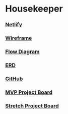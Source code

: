 # Housekeeper

### [Netlify](https://house-keeper.netlify.app/)

### [Wireframe](https://www.figma.com/file/MdTtCdX4rmRrN70ZC5pi1R/Housekeeper-Wireframe)

### [Flow Diagram](https://www.figma.com/file/zRGYj0VTE6fcsxdOgI1n79/Housekeeper-Diagram)

### [ERD](https://dbdiagram.io/d/61a58f0c8c901501c0d86f0c)

### [GitHub](https://github.com/Craig-Wellspring/housekeeper)

### [MVP Project Board](https://github.com/Craig-Wellspring/housekeeper/projects/1)

### [Stretch Project Board](https://github.com/Craig-Wellspring/housekeeper/projects/2)